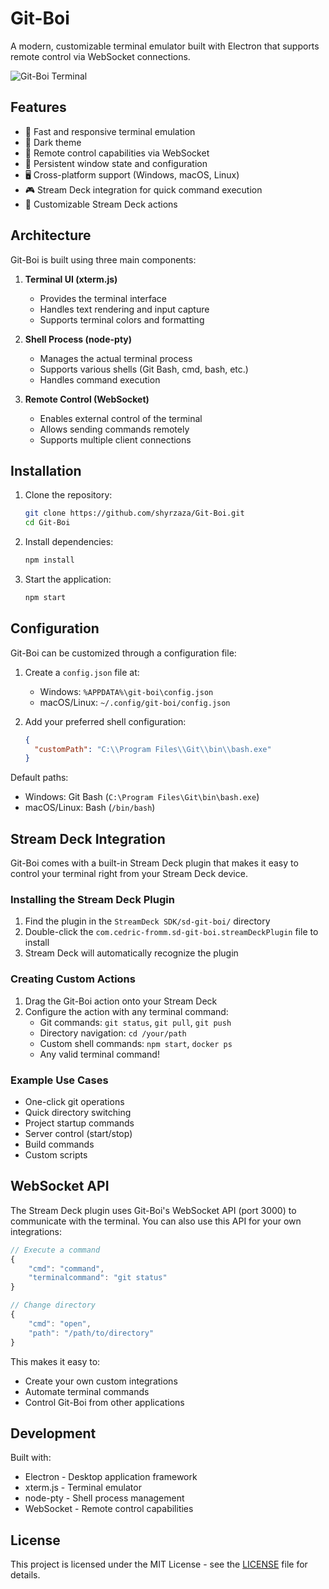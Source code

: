 # Git-Boi

A modern, customizable terminal emulator built with Electron that supports remote control via WebSocket connections.

![Git-Boi Terminal](build/icon.ico)

## Features

- 🚀 Fast and responsive terminal emulation
- 🎨 Dark theme
- 🔄 Remote control capabilities via WebSocket
- 💾 Persistent window state and configuration
- 🖥️ Cross-platform support (Windows, macOS, Linux)
- 🎮 Stream Deck integration for quick command execution
- 🔌 Customizable Stream Deck actions

## Architecture

Git-Boi is built using three main components:

1. **Terminal UI (xterm.js)**
   - Provides the terminal interface
   - Handles text rendering and input capture
   - Supports terminal colors and formatting

2. **Shell Process (node-pty)**
   - Manages the actual terminal process
   - Supports various shells (Git Bash, cmd, bash, etc.)
   - Handles command execution

3. **Remote Control (WebSocket)**
   - Enables external control of the terminal
   - Allows sending commands remotely
   - Supports multiple client connections

## Installation

1. Clone the repository:
   ```bash
   git clone https://github.com/shyrzaza/Git-Boi.git
   cd Git-Boi
   ```

2. Install dependencies:
   ```bash
   npm install
   ```

3. Start the application:
   ```bash
   npm start
   ```

## Configuration

Git-Boi can be customized through a configuration file:

1. Create a `config.json` file at:
   - Windows: `%APPDATA%\git-boi\config.json`
   - macOS/Linux: `~/.config/git-boi/config.json`

2. Add your preferred shell configuration:
   ```json
   {
     "customPath": "C:\\Program Files\\Git\\bin\\bash.exe"
   }
   ```

Default paths:
- Windows: Git Bash (`C:\Program Files\Git\bin\bash.exe`)
- macOS/Linux: Bash (`/bin/bash`)

## Stream Deck Integration

Git-Boi comes with a built-in Stream Deck plugin that makes it easy to control your terminal right from your Stream Deck device.

### Installing the Stream Deck Plugin

1. Find the plugin in the `StreamDeck SDK/sd-git-boi/` directory
2. Double-click the `com.cedric-fromm.sd-git-boi.streamDeckPlugin` file to install
3. Stream Deck will automatically recognize the plugin

### Creating Custom Actions

1. Drag the Git-Boi action onto your Stream Deck
2. Configure the action with any terminal command:
   - Git commands: `git status`, `git pull`, `git push`
   - Directory navigation: `cd /your/path`
   - Custom shell commands: `npm start`, `docker ps`
   - Any valid terminal command!

### Example Use Cases

- One-click git operations
- Quick directory switching
- Project startup commands
- Server control (start/stop)
- Build commands
- Custom scripts

## WebSocket API

The Stream Deck plugin uses Git-Boi's WebSocket API (port 3000) to communicate with the terminal. You can also use this API for your own integrations:

```javascript
// Execute a command
{
    "cmd": "command",
    "terminalcommand": "git status"
}

// Change directory
{
    "cmd": "open",
    "path": "/path/to/directory"
}
```

This makes it easy to:
- Create your own custom integrations
- Automate terminal commands
- Control Git-Boi from other applications

## Development

Built with:
- Electron - Desktop application framework
- xterm.js - Terminal emulator
- node-pty - Shell process management
- WebSocket - Remote control capabilities

## License

This project is licensed under the MIT License - see the [LICENSE](LICENSE) file for details.